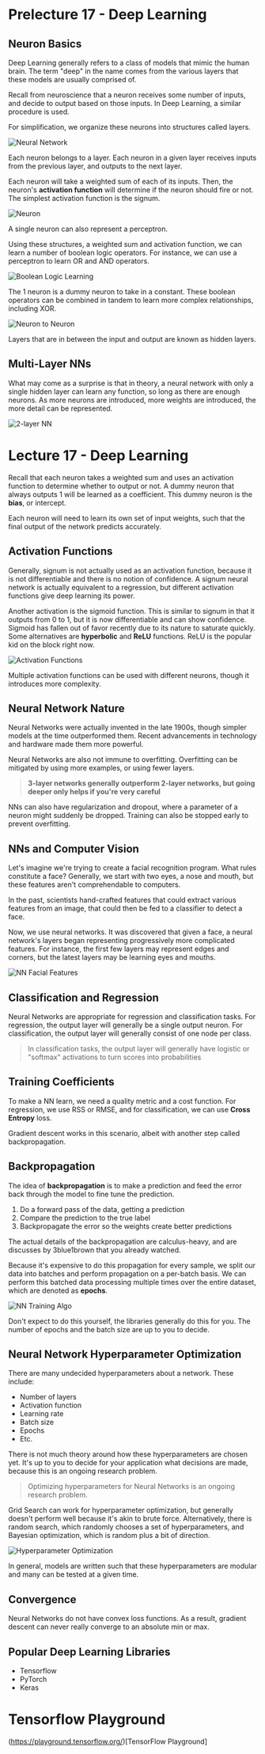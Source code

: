 # Prelecture 17 - Deep Learning
## Neuron Basics
Deep Learning generally refers to a class of models that mimic the human brain. The term "deep" in the name comes from the various layers that these models are usually comprised of.

Recall from neuroscience that a neuron receives some number of inputs, and decide to output based on those inputs. In Deep Learning, a similar procedure is used.

For simplification, we organize these neurons into structures called layers.

![Neural Network](./img/17-1.png)

Each neuron belongs to a layer. Each neuron in a given layer receives inputs from the previous layer, and outputs to the next layer.

Each neuron will take a weighted sum of each of its inputs. Then, the neuron's **activation function** will determine if the neuron should fire or not. The simplest activation function is the signum.

![Neuron](./img/17-2.png)

A single neuron can also represent a perceptron.

Using these structures, a weighted sum and activation function, we can learn a number of boolean logic operators. For instance, we can use a perceptron to learn OR and AND operators.

![Boolean Logic Learning](./img/17-3.png)

The 1 neuron is a dummy neuron to take in a constant. These boolean operators can be combined in tandem to learn more complex relationships, including XOR.

![Neuron to Neuron](./img/17-4.png)

Layers that are in between the input and output are known as hidden layers.

## Multi-Layer NNs
What may come as a surprise is that in theory, a neural network with only a single hidden layer can learn any function, so long as there are enough neurons. As more neurons are introduced, more weights are introduced, the more detail can be represented.

![2-layer NN](./img/17-5.png)

# Lecture 17 - Deep Learning
Recall that each neuron takes a weighted sum and uses an activation function to determine whether to output or not. A dummy neuron that always outputs 1 will be learned as a coefficient. This dummy neuron is the **bias**, or intercept.

Each neuron will need to learn its own set of input weights, such that the final output of the network predicts accurately.

## Activation Functions
Generally, signum is not actually used as an activation function, because it is not differentiable and there is no notion of confidence. A signum neural network is actually equivalent to a regression, but different activation functions give deep learning its power.

Another activation is the sigmoid function. This is similar to signum in that it outputs from 0 to 1, but it is now differentiable and can show confidence. Sigmoid has fallen out of favor recently due to its nature to saturate quickly. Some alternatives are **hyperbolic** and **ReLU** functions. ReLU is the popular kid on the block right now.

![Activation Functions](./img/17-6.png)

Multiple activation functions can be used with different neurons, though it introduces more complexity.

## Neural Network Nature
Neural Networks were actually invented in the late 1900s, though simpler models at the time outperformed them. Recent advancements in technology and hardware made them more powerful.

Neural Networks are also not immune to overfitting. Overfitting can be mitigated by using more examples, or using fewer layers.

> **3-layer networks generally outperform 2-layer networks, but going deeper only helps if you're very careful**

NNs can also have regularization and dropout, where a parameter of a neuron might suddenly be dropped. Training can also be stopped early to prevent overfitting.

## NNs and Computer Vision
Let's imagine we're trying to create a facial recognition program. What rules constitute a face? Generally, we start with two eyes, a nose and mouth, but these features aren't comprehendable to computers. 

In the past, scientists hand-crafted features that could extract various features from an image, that could then be fed to a classifier to detect a face.

Now, we use neural networks. It was discovered that given a face, a neural network's layers began representing progressively more complicated features. For instance, the first few layers may represent edges and corners, but the latest layers may be learning eyes and mouths.

![NN Facial Features](./img/17-7.png)

## Classification and Regression
Neural Networks are appropriate for regression and classification tasks. For regression, the output layer will generally be a single output neuron. For classification, the output layer will generally consist of one node per class.

> In classification tasks, the output layer will generally have logistic or "softmax" activations to turn scores into probabilities

## Training Coefficients
To make a NN learn, we need a quality metric and a cost function. For regression, we use RSS or RMSE, and for classification, we can use **Cross Entropy** loss.

Gradient descent works in this scenario, albeit with another step called backpropagation.

## Backpropagation
The idea of **backpropagation** is to make a prediction and feed the error back through the model to fine tune the prediction.

1. Do a forward pass of the data, getting a prediction
2. Compare the prediction to the true label
3. Backpropagate the error so the weights create better predictions

The actual details of the backpropagation are calculus-heavy, and are discusses by 3blue1brown that you already watched.

Because it's expensive to do this propagation for every sample, we split our data into batches and perform propagation on a per-batch basis. We can perform this batched data processing multiple times over the entire dataset, which are denoted as **epochs**.

![NN Training Algo](./img/17-7.png)

Don't expect to do this yourself, the libraries generally do this for you. The number of epochs and the batch size are up to you to decide.

## Neural Network Hyperparameter Optimization
There are many undecided hyperparameters about a network. These include:

* Number of layers
* Activation function
* Learning rate 
* Batch size
* Epochs
* Etc.

There is not much theory around how these hyperparameters are chosen yet. It's up to you to decide for your application what decisions are made, because this is an ongoing research problem.

> Optimizing hyperparameters for Neural Networks is an ongoing research problem.

Grid Search can work for hyperparameter optimization, but generally doesn't perform well because it's akin to brute force. Alternatively, there is random search, which randomly chooses a set of hyperparameters, and Bayesian optimization, which is random plus a bit of direction.

![Hyperparameter Optimization](./img/17-9.png)

In general, models are written such that these hyperparameters are modular and many can be tested at a given time.

## Convergence
Neural Networks do not have convex loss functions. As a result, gradient descent can never really converge to an absolute min or max.

## Popular Deep Learning Libraries
* Tensorflow
* PyTorch
* Keras

# Tensorflow Playground
(https://playground.tensorflow.org/)[TensorFlow Playground]
